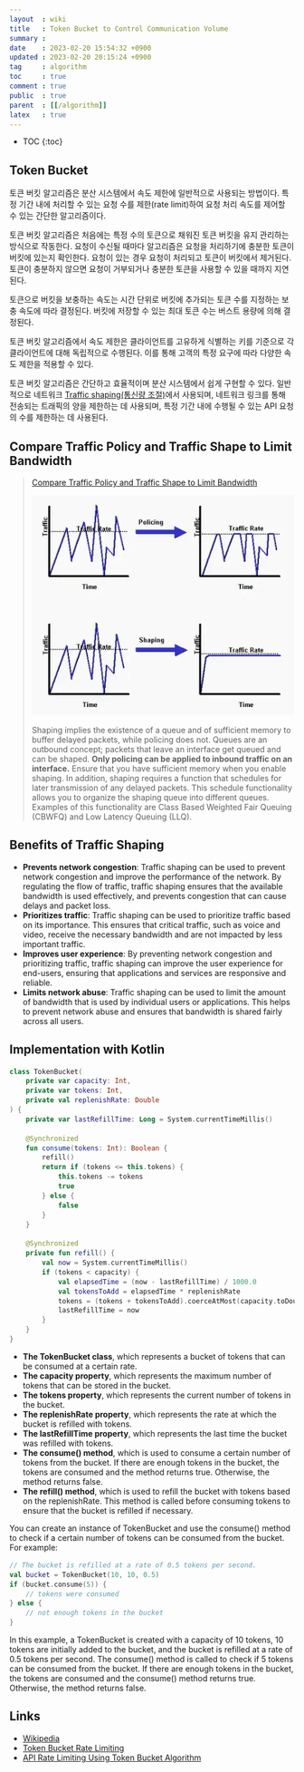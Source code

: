 ```yaml
---
layout  : wiki
title   : Token Bucket to Control Communication Volume
summary : 
date    : 2023-02-20 15:54:32 +0900
updated : 2023-02-20 20:15:24 +0900
tag     : algorithm
toc     : true
comment : true
public  : true
parent  : [[/algorithm]]
latex   : true
---
```

* TOC
{:toc}

## Token Bucket

토큰 버킷 알고리즘은 분산 시스템에서 속도 제한에 일반적으로 사용되는 방법이다. 특정 기간 내에 처리할 수 있는 요청 수를 제한(rate limit)하여 요청 처리 속도를 제어할 수 있는 간단한 알고리즘이다.

토큰 버킷 알고리즘은 처음에는 특정 수의 토큰으로 채워진 토큰 버킷을 유지 관리하는 방식으로 작동한다. 요청이 수신될 때마다 알고리즘은 요청을 처리하기에 충분한 토큰이 버킷에 있는지 확인한다. 요청이 있는 경우 요청이 처리되고 토큰이 버킷에서 제거된다. 토큰이 충분하지 않으면 요청이 거부되거나 충분한 토큰을 사용할 수 있을 때까지 지연된다.

토큰으로 버킷을 보충하는 속도는 시간 단위로 버킷에 추가되는 토큰 수를 지정하는 보충 속도에 따라 결정된다. 버킷에 저장할 수 있는 최대 토큰 수는 버스트 용량에 의해 결정된다.

토큰 버킷 알고리즘에서 속도 제한은 클라이언트를 고유하게 식별하는 키를 기준으로 각 클라이언트에 대해 독립적으로 수행된다. 이를 통해 고객의 특정 요구에 따라 다양한 속도 제한을 적용할 수 있다.

토큰 버킷 알고리즘은 간단하고 효율적이며 분산 시스템에서 쉽게 구현할 수 있다. 일반적으로 네트워크 [Traffic shaping(통신량 조절)](https://en.wikipedia.org/wiki/Traffic_shaping)에서 사용되며, 네트워크 링크를 통해 전송되는 트래픽의 양을 제한하는 데 사용되며, 특정 기간 내에 수행될 수 있는 API 요청의 수를 제한하는 데 사용된다.

## Compare Traffic Policy and Traffic Shape to Limit Bandwidth

> [Compare Traffic Policy and Traffic Shape to Limit Bandwidth](https://www.cisco.com/c/en/us/support/docs/quality-of-service-qos/qos-policing/19645-policevsshape.html)
> 
> ![](/resource/wiki/algorithm-token-bucket/traffic.png)
> 
> Shaping implies the existence of a queue and of sufficient memory to buffer delayed packets, while policing does not. Queues are an outbound concept; packets that leave an interface get queued and can be shaped. __Only policing can be applied to inbound traffic on an interface.__ Ensure that you have sufficient memory when you enable shaping. In addition, shaping requires a function that schedules for later transmission of any delayed packets. This schedule functionality allows you to organize the shaping queue into different queues. Examples of this functionality are Class Based Weighted Fair Queuing (CBWFQ) and Low Latency Queuing (LLQ).

## Benefits of Traffic Shaping

- __Prevents network congestion__: Traffic shaping can be used to prevent network congestion and improve the performance of the network. By regulating the flow of traffic, traffic shaping ensures that the available bandwidth is used effectively, and prevents congestion that can cause delays and packet loss.
- __Prioritizes traffic__: Traffic shaping can be used to prioritize traffic based on its importance. This ensures that critical traffic, such as voice and video, receive the necessary bandwidth and are not impacted by less important traffic.
- __Improves user experience__: By preventing network congestion and prioritizing traffic, traffic shaping can improve the user experience for end-users, ensuring that applications and services are responsive and reliable.
- __Limits network abuse__: Traffic shaping can be used to limit the amount of bandwidth that is used by individual users or applications. This helps to prevent network abuse and ensures that bandwidth is shared fairly across all users.

## Implementation with Kotlin

```kotlin
class TokenBucket(
    private var capacity: Int,
    private var tokens: Int,
    private val replenishRate: Double
) {
    private var lastRefillTime: Long = System.currentTimeMillis()

    @Synchronized
    fun consume(tokens: Int): Boolean {
        refill()
        return if (tokens <= this.tokens) {
            this.tokens -= tokens
            true
        } else {
            false
        }
    }

    @Synchronized
    private fun refill() {
        val now = System.currentTimeMillis()
        if (tokens < capacity) {
            val elapsedTime = (now - lastRefillTime) / 1000.0
            val tokensToAdd = elapsedTime * replenishRate
            tokens = (tokens + tokensToAdd).coerceAtMost(capacity.toDouble()).toInt()
            lastRefillTime = now
        }
    }
}
```

- __The TokenBucket class__, which represents a bucket of tokens that can be consumed at a certain rate.
- __The capacity property__, which represents the maximum number of tokens that can be stored in the bucket.
- __The tokens property__, which represents the current number of tokens in the bucket.
- __The replenishRate property__, which represents the rate at which the bucket is refilled with tokens.
- __The lastRefillTime property__, which represents the last time the bucket was refilled with tokens.
- __The consume() method__, which is used to consume a certain number of tokens from the bucket. If there are enough tokens in the bucket, the tokens are consumed and the method returns true. Otherwise, the method returns false.
- __The refill() method__, which is used to refill the bucket with tokens based on the replenishRate. This method is called before consuming tokens to ensure that the bucket is refilled if necessary.

You can create an instance of TokenBucket and use the consume() method to check if a certain number of tokens can be consumed from the bucket. For example:

```kotlin
// The bucket is refilled at a rate of 0.5 tokens per second. 
val bucket = TokenBucket(10, 10, 0.5)
if (bucket.consume(5)) {
    // tokens were consumed
} else {
    // not enough tokens in the bucket
}
```

In this example, a TokenBucket is created with a capacity of 10 tokens, 10 tokens are initially added to the bucket, and the bucket is refilled at a rate of 0.5 tokens per second. The consume() method is called to check if 5 tokens can be consumed from the bucket. If there are enough tokens in the bucket, the tokens are consumed and the consume() method returns true. Otherwise, the method returns false.

## Links

- [Wikipedia](https://en.wikipedia.org/wiki/Token_bucket)
- [Token Bucket Rate Limiting](https://intronetworks.cs.luc.edu/current/html/tokenbucket.html)
- [API Rate Limiting Using Token Bucket Algorithm](https://www.linkedin.com/pulse/api-rate-limiting-using-token-bucket-algorithm-siddharth-patnaik/)